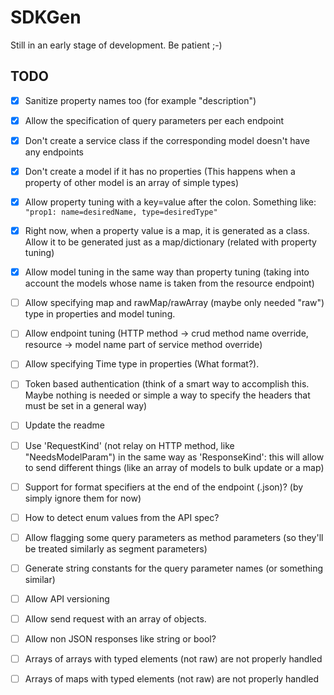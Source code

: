 # SDKGen
Still in an early stage of development. Be patient ;-)

## TODO
- [x] Sanitize property names too (for example "description")
- [x] Allow the specification of query parameters per each endpoint
- [x] Don't create a service class if the corresponding model doesn't have any endpoints
- [x] Don't create a model if it has no properties (This happens when a property of other model is an array of simple types)
- [x] Allow property tuning with a key=value after the colon. Something like: `"prop1: name=desiredName, type=desiredType"`
- [x] Right now, when a property value is a map, it is generated as a class. Allow it to be generated just as a map/dictionary (related with property tuning)
- [x] Allow model tuning in the same way than property tuning (taking into account the models whose name is taken from the resource endpoint)
- [ ] Allow specifying map and  rawMap/rawArray (maybe only needed "raw") type in properties and model tuning.


- [ ] Allow endpoint tuning (HTTP method -> crud method name override, resource -> model name part of service method override)
- [ ] Allow specifying Time type in properties (What format?).
- [ ] Token based authentication (think of a smart way to accomplish this. Maybe nothing is needed or simple a way to specify the headers that must be set in a general way)

- [ ] Update the readme

- [ ] Use 'RequestKind' (not relay on HTTP method, like "NeedsModelParam") in the same way as 'ResponseKind': this will allow to send different things (like an array of models to bulk update or a map)
- [ ] Support for format specifiers at the end of the endpoint (.json)? (by simply ignore them for now)
- [ ] How to detect enum values from the API spec?
- [ ] Allow flagging some query parameters as method parameters (so they'll be treated similarly as segment parameters)
- [ ] Generate string constants for the query parameter names (or something similar)
- [ ] Allow API versioning
- [ ] Allow send request with an array of objects.

- [ ] Allow non JSON responses like string or bool?
- [ ] Arrays of arrays with typed elements (not raw) are  not properly handled
- [ ] Arrays of maps with typed elements (not raw) are not properly handled
